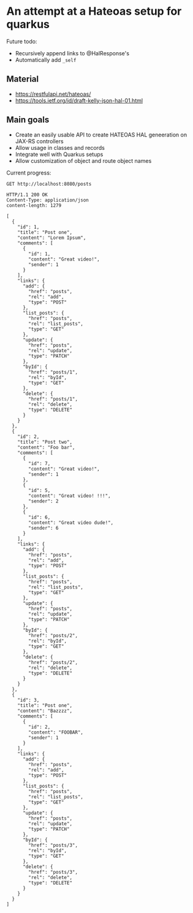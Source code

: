 # An attempt at a Hateoas setup for quarkus

Future todo:

- Recursively append links to @HalResponse's
- Automatically add `_self`

## Material

- https://restfulapi.net/hateoas/
- https://tools.ietf.org/id/draft-kelly-json-hal-01.html

## Main goals

- Create an easily usable API to create HATEOAS HAL geneeration on JAX-RS controllers
- Allow usage in classes and records
- Integrate well with Quarkus setups
- Allow customization of object and route object names

Current progress:

```http
GET http://localhost:8080/posts

HTTP/1.1 200 OK
Content-Type: application/json
content-length: 1279

[
  {
    "id": 1,
    "title": "Post one",
    "content": "Lorem Ipsum",
    "comments": [
      {
        "id": 1,
        "content": "Great video!",
        "sender": 1
      }
    ],
    "links": {
      "add": {
        "href": "posts",
        "rel": "add",
        "type": "POST"
      },
      "list_posts": {
        "href": "posts",
        "rel": "list_posts",
        "type": "GET"
      },
      "update": {
        "href": "posts",
        "rel": "update",
        "type": "PATCH"
      },
      "byId": {
        "href": "posts/1",
        "rel": "byId",
        "type": "GET"
      },
      "delete": {
        "href": "posts/1",
        "rel": "delete",
        "type": "DELETE"
      }
    }
  },
  {
    "id": 2,
    "title": "Post two",
    "content": "Foo bar",
    "comments": [
      {
        "id": 7,
        "content": "Great video!",
        "sender": 1
      },
      {
        "id": 5,
        "content": "Great video! !!!",
        "sender": 2
      },
      {
        "id": 6,
        "content": "Great video dude!",
        "sender": 6
      }
    ],
    "links": {
      "add": {
        "href": "posts",
        "rel": "add",
        "type": "POST"
      },
      "list_posts": {
        "href": "posts",
        "rel": "list_posts",
        "type": "GET"
      },
      "update": {
        "href": "posts",
        "rel": "update",
        "type": "PATCH"
      },
      "byId": {
        "href": "posts/2",
        "rel": "byId",
        "type": "GET"
      },
      "delete": {
        "href": "posts/2",
        "rel": "delete",
        "type": "DELETE"
      }
    }
  },
  {
    "id": 3,
    "title": "Post one",
    "content": "Bazzzz",
    "comments": [
      {
        "id": 2,
        "content": "FOOBAR",
        "sender": 1
      }
    ],
    "links": {
      "add": {
        "href": "posts",
        "rel": "add",
        "type": "POST"
      },
      "list_posts": {
        "href": "posts",
        "rel": "list_posts",
        "type": "GET"
      },
      "update": {
        "href": "posts",
        "rel": "update",
        "type": "PATCH"
      },
      "byId": {
        "href": "posts/3",
        "rel": "byId",
        "type": "GET"
      },
      "delete": {
        "href": "posts/3",
        "rel": "delete",
        "type": "DELETE"
      }
    }
  }
]

```
